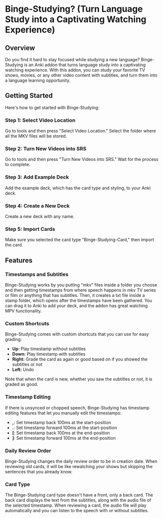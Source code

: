 <h1>Binge-Studying? (Turn Language Study into a Captivating Watching Experience)</h1>
<h2>Overview</h2>
<p>Do you find it hard to stay focused while studying a new language? Binge-Studying is an Anki addon that turns language study into a captivating watching experience. With this addon, you can study your favorite TV shows, movies, or any other video content with subtitles, and turn them into a language learning opportunity.</p>
<h2>Getting Started</h2>
<p>Here's how to get started with Binge-Studying:</p>
<h3>Step 1: Select Video Location</h3>
<p>Go to tools and then press "Select Video Location." Select the folder where all the MKV files will be stored.</p>
<h3>Step 2: Turn New Videos into SRS</h3>
<p>Go to tools and then press "Turn New Videos into SRS." Wait for the process to complete.</p>
<h3>Step 3: Add Example Deck</h3>
<p>Add the example deck, which has the card type and styling, to your Anki deck.</p>
<h3>Step 4: Create a New Deck</h3>
<p>Create a new deck with any name.</p>
<h3>Step 5: Import Cards</h3>
<p>Make sure you selected the card type "Binge-Studying-Card," then import the card.</p>
<h2>Features</h2>
<h3>Timestamps and Subtitles</h3>
<p>Binge-Studying works by you putting "mkv" files inside a folder you choose and then getting timestamps from where speech happens in mkv TV series or film or anything that has subtitles. Then, it creates a txt file inside a stamp folder, which opens after the timestamps have been gathered. You can drag it to Anki to add your deck, and the addon has great watching MPV functionality.</p>
<h3>Custom Shortcuts</h3>
<p>Binge-Studying comes with custom shortcuts that you can use for easy grading:</p>
<ul>
  <li><strong>Up:</strong> Play timestamp without subtitles</li>
  <li><strong>Down:</strong> Play timestamp with subtitles</li>
  <li><strong>Right:</strong> Grade the card as again or good based on if you showed the subtitles or not</li>
  <li><strong>Left:</strong> Undo</li>
</ul>
<p>Note that when the card is new, whether you saw the subtitles or not, it is graded as good.</p>
<h3>Timestamp Editing</h3>
<p>If there is unsynced or chopped speech, Binge-Studying has timestamp editing features that let you manually edit the timestamps:</p>
<ul>
  <li><strong>,</strong>: Set timestamp back 100ms at the start-position</li>
  <li><strong>.</strong>: Set timestamp forward 100ms at the start-position</li>
  <li><strong>[</strong>: Set timestamp back 100ms at the end-position</li>
  <li><strong>]</strong>: Set timestamp forward 100ms at the end-position</li>
</ul>
<h3>Daily Review Order</h3>
<p>Binge-Studying changes the daily review order to be in creation date. When reviewing old cards, it will be like rewatching your shows but skipping the sentences that you already know.</p>
<h3>Card Type</h3>
<p>The Binge-Studying card type doesn't have a front, only a back card. The back card displays the text from the subtitles, along with the audio file of the selected timestamp. When reviewing a card, the audio file will play automatically and you can listen to the speech with or without subtitles. </p>
